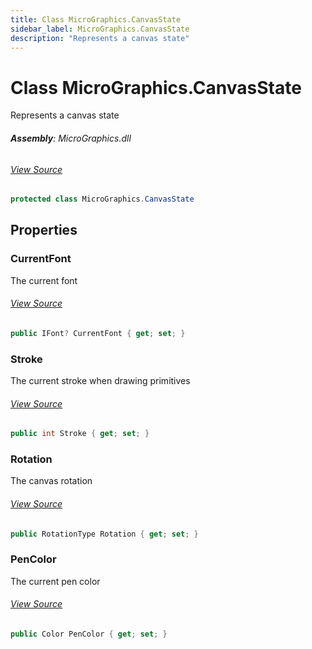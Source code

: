 ```yaml
---
title: Class MicroGraphics.CanvasState
sidebar_label: MicroGraphics.CanvasState
description: "Represents a canvas state"
---
```

# Class MicroGraphics.CanvasState
Represents a canvas state

###### **Assembly**: MicroGraphics.dll
###### [View Source](https://github.com/WildernessLabs/Meadow.Foundation.git/blob/develop/Source/Meadow.Foundation.Libraries_and_Frameworks/Graphics.MicroGraphics/Driver/MicroGraphics.Canvas.cs#L10)
```csharp title="Declaration"
protected class MicroGraphics.CanvasState
```
## Properties
### CurrentFont
The current font
###### [View Source](https://github.com/WildernessLabs/Meadow.Foundation.git/blob/develop/Source/Meadow.Foundation.Libraries_and_Frameworks/Graphics.MicroGraphics/Driver/MicroGraphics.Canvas.cs#L15)
```csharp title="Declaration"
public IFont? CurrentFont { get; set; }
```
### Stroke
The current stroke when drawing primitives
###### [View Source](https://github.com/WildernessLabs/Meadow.Foundation.git/blob/develop/Source/Meadow.Foundation.Libraries_and_Frameworks/Graphics.MicroGraphics/Driver/MicroGraphics.Canvas.cs#L20)
```csharp title="Declaration"
public int Stroke { get; set; }
```
### Rotation
The canvas rotation
###### [View Source](https://github.com/WildernessLabs/Meadow.Foundation.git/blob/develop/Source/Meadow.Foundation.Libraries_and_Frameworks/Graphics.MicroGraphics/Driver/MicroGraphics.Canvas.cs#L25)
```csharp title="Declaration"
public RotationType Rotation { get; set; }
```
### PenColor
The current pen color
###### [View Source](https://github.com/WildernessLabs/Meadow.Foundation.git/blob/develop/Source/Meadow.Foundation.Libraries_and_Frameworks/Graphics.MicroGraphics/Driver/MicroGraphics.Canvas.cs#L30)
```csharp title="Declaration"
public Color PenColor { get; set; }
```
